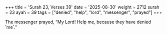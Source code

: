 +++
title = 'Surah 23, Verses 39'
date = '2025-08-30'
weight = 2712
surah = 23
ayah = 39
tags = ["denied", "help", "lord", "messenger", "prayed"]
+++

The messenger prayed, “My Lord! Help me, because they have denied ˹me˺.”